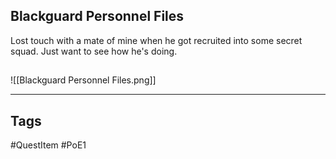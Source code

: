 ## Blackguard Personnel Files
Lost touch with a mate of mine when
he got recruited into some secret squad.
Just want to see how he's doing.
## 
![[Blackguard Personnel Files.png]]

---
## Tags
#QuestItem
#PoE1